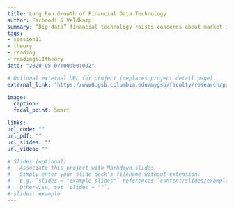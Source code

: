 ```yaml
---
title: Long Run Growth of Financial Data Technology
author: Farboodi & Veldkamp
summary: “Big data” financial technology raises concerns about market inefficiency. A common concern is that the technology might induce traders to extract others’ information, rather than to produce information themselves.</br><i>October 2019, Farboodi & Veldkamp </i>
tags:
- session11
- theory
- reading
- readings11theory
date: "2020-05-07T00:00:00Z"

# Optional external URL for project (replaces project detail page).
external_link: "https://www0.gsb.columbia.edu/mygsb/faculty/research/pubfiles/26096/LongRunEvolution_AER.pdf"

image:
  caption: 
  focal_point: Smart

links:
url_code: ""
url_pdf: ""
url_slides: ""
url_video: ""

# Slides (optional).
#   Associate this project with Markdown slides.
#   Simply enter your slide deck's filename without extension.
#   E.g. `slides = "example-slides"` references `content/slides/example-slides.md`.
#   Otherwise, set `slides = ""`.
# slides: example
---
```


